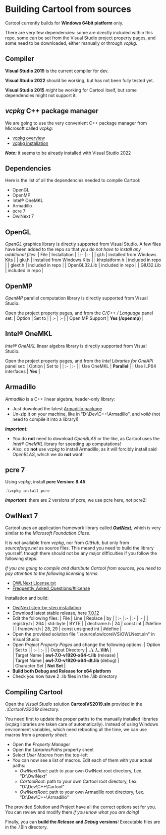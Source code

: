 # Building Cartool from sources

Cartool currently builds for **Windows 64bit platform** only.

There are very few dependencies: some are directly included within this repo, some can be set from the Visual Studio project property pages, and some need to be downloaded, either manually or through *vcpkg*.

## Compiler
**Visual Studio 2019** is the current compiler for dev.

**Visual Studio 2022** should be working, but has not been fully tested yet.

**Visual Studio 2015** *might* be working for Cartool itself, but some dependencies might not support it.

## *vcpkg* C++ package manager
We are going to use the very convenient C++ package manager from Microsoft called *vcpkg*:
- [vcpkg overview](https://learn.microsoft.com/en-us/vcpkg/get_started/overview)
- [vcpkg installation](https://learn.microsoft.com/en-us/vcpkg/get_started/get-started-msbuild?pivots=shell-cmd)

***Note:*** it seems to be already installed with Visual Studio 2022

## Dependencies
Here is the list of all the dependencies needed to compile Cartool:
- OpenGL
- OpenMP
- Intel® OneMKL
- Armadillo
- pcre 7
- OwlNext 7

## OpenGL
*OpenGL* graphics library is directly supported from Visual Studio. A few files have been added to the repo so that you *do not have to install any additional files*:
| File | Installation |
| :- | :- |
| gl.h | installed from Windows Kits |
| glu.h | installed from Windows Kits |
| khrplatform.h | included in repo |
| glext.h | included in repo |
| OpenGL32.Lib | included in repo |
| GlU32.Lib | included in repo |

## OpenMP
*OpenMP* parallel computation library is directly supported from Visual Studio.

Open the project property pages, and from the *C/C++ / Language* panel set:
| Option | Set to |
| :- | :- |
| Open MP Support | **Yes (/openmp)** |

## Intel® OneMKL
*Intel® OneMKL* linear algebra library is directly supported from Visual Studio.

Open the project property pages, and from the *Intel Libraries for OneAPI* panel set:
| Option | Set to |
| :- | :- |
| Use OneMKL | **Parallel** |
| Use ILP64 interfaces | **Yes** |

## Armadillo
*Armadillo* is a C++ linear algebra, header-only library:
- Just download the latest [Armadillo package](https://arma.sourceforge.net/download.html)
- Un-zip it on your machine, like in "D:\Dev\C++\Armadillo", and *voilà* (not need to compile it into a library!)

***Important:***
- You do **not** need to download *OpenBLAS* or the like, as Cartool uses the *Intel® OneMKL* library for speeding up computations!
- Also, do **not** use *vcpkg* to install Armadillo, as it will forcibly install said *OpenBLAS*, which we do **not** want!

## pcre 7
Using *vcpkg*, install **pcre Version: 8.45**:
```
.\vcpkg install pcre
````
***Important***: there are 2 versions of pcre, we use pcre here, *not* pcre2!

## OwlNext 7
Cartool uses an application framework library called [***OwlNext***](https://sourceforge.net/p/owlnext/wiki/Main_Page/), which is very similar to the *Microsoft Foundation Class*.

It is *not* available from *vcpkg*, nor from *GitHub*, but only from *sourceforge.net* as source files. This meand you need to build the library yourself, though there should not be any major difficulties if you follow the following steps.

*If you are going to compile and distribute Cartool from sources, you need to pay attention to the following licensing terms*:
- [OWLNext License.txt](https://sourceforge.net/p/owlnext/code/HEAD/tree/trunk/OWLNext%20License.txt)
- [Frequently_Asked_Questions/#license](https://sourceforge.net/p/owlnext/wiki/Frequently_Asked_Questions/#license)

Installation and build:
- [OwlNext step-by-step installation](https://sourceforge.net/p/owlnext/wiki/Installing_OWLNext/)
- Download latest stable release, here [7.0.12](https://sourceforge.net/p/owlnext/code/HEAD/tree/tags/7.0.12/)
- Edit the following files:
  | File | Line | Replace | by |
  | :- | :- | :-  | :- |
  | registry.h | 264 | std::byte | BYTE |
  | decframe.h | 24 | const int | #define |
  | framewin.h | 28, 29 | const unsigned int | #define |
- Open the provided solution file ".\source\owlcore\VS\OWLNext.sln" in Visual Studio
- Open *Project Property Pages* and change the following options:
  | Option | Set to |
  | :- | :- |
  | Output Directory | **..\\..\\..\\lib\\** |   
  | Target Name | **owl-7.0-v1920-x64-t.lib** (release) |   
  | Target Name | **owl-7.0-v1920-x64-dt.lib** (debug) |   
  | Character Set | **Not Set** |   
- **Build both Debug and Release for x64 platform**
- Check you now have 2 .lib files in the .\\lib directory

## Compiling Cartool
Open the *Visual Studio* solution **CartoolVS2019.sln** provided in the *.\CartoolVS2019* directory.

You need first to update the proper paths to the manually installed libraries (*vcpkg* libraries are taken care of automatically).
Instead of using Windows environment variables, which need rebooting all the time, we can use macros from a *property sheet*:
- Open the *Property Manager*
- Open the *LibrariesPaths* property sheet
- Select *User Macros* from the top-left
- You can now see a list of macros. Edit each of them with your actual paths:
  - *OwlNextRoot*: path to your own OwlNext root directory, f.ex. "D:\OwlNext"
  - *CartoolRoot*: path to your own Cartool root directory, f.ex. "D:\Dev\C++\Cartool"
  - *OwlNextRoot*: path to your own Armadillo root directory, f.ex. "D:\Dev\C++\Armadillo"

The provided Solution and Project have all the correct options set for you. You can review and modify them *if you know what you are doing*!

Finally, you can **build the *Release* and *Debug* versions**!
Executable files are in the .\Bin directory.

